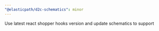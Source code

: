 ```yaml
---
"@elasticpath/d2c-schematics": minor
---
```


Use latest react shopper hooks version and update schematics to support
